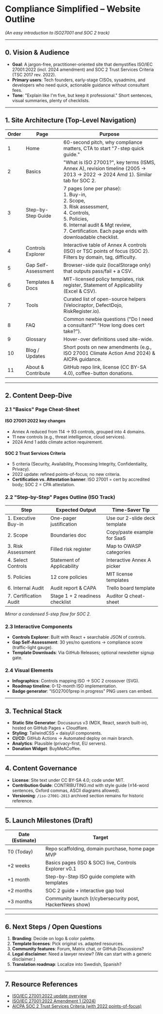 # Compliance Simplified – Website Outline

_(An easy introduction to ISO27001 and SOC 2 track)_

---

## 0. Vision & Audience

- **Goal**: A jargon-free, practitioner-oriented site that demystifies ISO/IEC 27001:2022 (incl. 2024 amendment) and SOC 2 Trust Services Criteria (TSC 2017 rev. 2022).
- **Primary users**: Tech founders, early-stage CISOs, sysadmins, and developers who need quick, actionable guidance without consultant fees.
- **Tone**: "Explain like I'm five, but keep it professional." Short sentences, visual summaries, plenty of checklists.

---

## 1. Site Architecture (Top-Level Navigation)

| Order | Page                | Purpose                                                                                                                                                                                                        |
| ----- | ------------------- | -------------------------------------------------------------------------------------------------------------------------------------------------------------------------------------------------------------- |
| 1     | Home                | 60-second pitch, why compliance matters, CTA to start "7-step quick guide."                                                                                                                                    |
| 2     | Basics              | "What is ISO 27001?", key terms (ISMS, Annex A), revision timeline (2005 → 2013 → 2022 → 2024 Amd 1). Similar tab for SOC 2.                                                                                   |
| 3     | Step-by-Step Guide  | 7 pages (one per phase):<br>1. Buy-in,<br>2. Scope,<br>3. Risk assessment,<br>4. Controls,<br>5. Policies,<br>6. Internal audit & Mgt review,<br>7. Certification. Each page ends with downloadable checklist. |
| 4     | Controls Explorer   | Interactive table of Annex A controls (ISO) or TSC points of focus (SOC 2). Filters by domain, tag, difficulty.                                                                                                |
| 5     | Gap Self-Assessment | Browser-side quiz (localStorage only) that outputs pass/fail + a CSV.                                                                                                                                          |
| 6     | Templates & Docs    | MIT-licensed policy templates, risk register, Statement of Applicability (Excel & CSV).                                                                                                                        |
| 7     | Tools               | Curated list of open-source helpers (Velociraptor, DefectDojo, RiskRegister.io).                                                                                                                               |
| 8     | FAQ                 | Common newbie questions ("Do I need a consultant?" "How long does cert take?").                                                                                                                                |
| 9     | Glossary            | Hover-over definitions used site-wide.                                                                                                                                                                         |
| 10    | Blog / Updates      | Short posts on new amendments (e.g., ISO 27001 Climate Action Amd 2024) & AICPA guidance.                                                                                                                      |
| 11    | About & Contribute  | GitHub repo link, license (CC BY-SA 4.0), coffee-button donations.                                                                                                                                             |

---

## 2. Content Deep-Dive

### 2.1 "Basics" Page Cheat-Sheet

#### ISO 27001:2022 key changes

- Annex A reduced from 114 → 93 controls, grouped into 4 domains.
- 11 new controls (e.g., threat intelligence, cloud services).
- 2024 Amd 1 adds climate action requirement.

#### SOC 2 Trust Services Criteria

- 5 criteria (Security, Availability, Processing Integrity, Confidentiality, Privacy).
- 2022 update: refined points-of-focus; no new criteria.
- **Certification vs. Attestation banner**: ISO 27001 = cert by accredited body; SOC 2 = CPA attestation.

### 2.2 "Step-by-Step" Pages Outline (ISO Track)

| Step                   | Expected Output                 | Time-Saver Tip                |
| ---------------------- | ------------------------------- | ----------------------------- |
| 1. Executive Buy-in    | One-pager justification         | Use our 2-slide deck template |
| 2. Scope               | Boundaries doc                  | Copy/paste example for SaaS   |
| 3. Risk Assessment     | Filled risk register            | Map to OWASP categories       |
| 4. Select Controls     | Statement of Applicability      | Interactive Annex A picker    |
| 5. Policies            | 12 core policies                | MIT license templates         |
| 6. Internal Audit      | Audit report & CAPA             | Trello board template         |
| 7. Certification Audit | Stage 1 + 2 readiness checklist | Auditor Q cheat-sheet         |

_Mirror a condensed 5-step flow for SOC 2._

### 2.3 Interactive Components

- **Controls Explorer**: Built with React + searchable JSON of controls.
- **Gap Self-Assessment**: 30 yes/no questions → compliance score (traffic-light gauge).
- **Template Downloads**: Via GitHub Releases; optional newsletter signup gate.

### 2.4 Visual Elements

- **Infographics**: Controls mapping ISO → SOC 2 crossover (SVG).
- **Roadmap timeline**: 0-12-month ISO implementation.
- **Badge generator**: "ISO27001prep in progress" PNG users can embed.

---

## 3. Technical Stack

- **Static Site Generator**: Docusaurus v3 (MDX, React, search built-in), hosted on GitHub Pages + Cloudflare.
- **Styling**: TailwindCSS + daisyUI components.
- **CI/CD**: GitHub Actions → Automated deploy on main branch.
- **Analytics**: Plausible (privacy-first, EU servers).
- **Donation Widget**: BuyMeACoffee.

---

## 4. Content Governance

- **License**: Site text under CC BY-SA 4.0; code under MIT.
- **Contribution Guide**: CONTRIBUTING.md with style guide (≤14-word sentences, Oxford commas, ASCII diagrams allowed).
- **Versioning**: `/iso-27001-2013` archived section remains for historic reference.

---

## 5. Launch Milestones (Draft)

| Date (Estimate) | Target                                                   |
| --------------- | -------------------------------------------------------- |
| T0 (Today)      | Repo scaffolding, domain purchase, home page MVP         |
| +2 weeks        | Basics pages (ISO & SOC) live, Controls Explorer v0.1    |
| +1 month        | Step-by-Step ISO guide complete with templates           |
| +2 months       | SOC 2 guide + interactive gap tool                       |
| +3 months       | Community launch (r/cybersecurity post, HackerNews show) |

---

## 6. Next Steps / Open Questions

1. **Branding**: Decide on logo & color palette.
2. **Template licenses**: Pick original vs. adapted resources.
3. **Community features**: Forum, Matrix chat, or GitHub Discussions?
4. **Legal disclaimer**: Need a lawyer review? (We can start with a generic disclaimer.)
5. **Translation roadmap**: Localize into Swedish, Spanish?

---

## 7. Resource References

- [ISO/IEC 27001:2022 update overview](https://protiviti.com)
- [ISO/IEC 27001:2022 Amendment 1 (2024)](https://iso.org)
- [AICPA SOC 2 Trust Services Criteria (with 2022 points-of-focus)](https://aicpa-cima.com)
